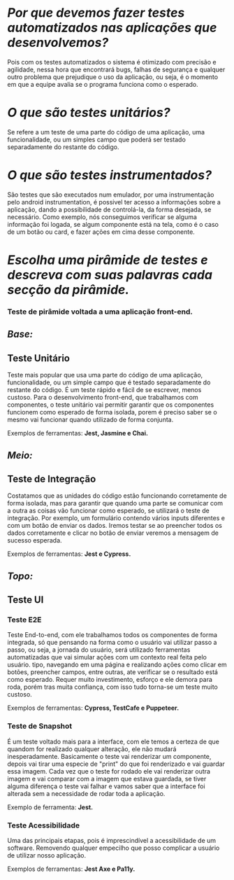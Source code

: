 # ***Por que devemos fazer testes automatizados nas aplicações que desenvolvemos?***
Pois com os testes automatizados o sistema é otimizado com precisão e agilidade, nessa hora que encontrará bugs, falhas de segurança e qualquer outro problema que prejudique o uso da aplicação, ou seja, é o momento em que a equipe avalia se o programa funciona como o esperado.

# ***O que são testes unitários?***
Se refere a um teste de uma parte do código de uma aplicação, uma
funcionalidade, ou um simples campo que poderá ser testado separadamente do restante do código.

# ***O que são testes instrumentados?***
São testes que são executados num emulador, por uma instrumentação pelo android instrumentation, é possivel ter
acesso a informações sobre a aplicação, dando a possibilidade de controlá-la, da forma desejada, se necessário.
Como exemplo, nós conseguimos verificar se alguma informação foi logada, se algum componente está na tela, como é 
o caso de um botão ou card, e fazer ações em cima desse componente.

# ***Escolha uma pirâmide de testes e descreva com suas palavras cada secção da pirâmide.***
### **Teste de pirâmide voltada a uma aplicação front-end.**

## ***Base:***
## **Teste Unitário**
Teste mais popular que usa uma parte do código de uma aplicação, funcionalidade, ou um simple campo que é testado separadamente do restante do código. É um teste rápido e fácil de se escrever, menos custoso. Para o desenvolvimento front-end, que trabalhamos com componentes, o teste unitário vai permitir garantir que os componentes funcionem como esperado de forma isolada, porem é preciso saber se o mesmo vai funcionar quando utilizado de forma conjunta.

Exemplos de ferramentas: **Jest, Jasmine e Chai.**

## ***Meio:***
## **Teste de Integração**
Costatamos que as unidades do código estão funcionando corretamente de forma isolada, mas para garantir que quando uma parte se comunicar com a outra as coisas vão funcionar como esperado, se utilizará o teste de integração. Por exemplo, um formulário contendo vários inputs diferentes e com um botão de enviar os dados. Iremos testar se ao preencher todos os dados corretamente e clicar no botão de enviar veremos a mensagem de sucesso esperada.

Exemplos de ferramentas: **Jest e Cypress.**

## ***Topo:***
## **Teste UI**
### **Teste E2E**
Teste End-to-end, com ele trabalhamos todos os componentes de forma integrada, só que pensando na forma como o usuário vai utilizar passo a passo, ou seja, a jornada do usuário, será utilizado ferramentas automatizadas que vai simular ações com um contexto real feita pelo usuário. tipo, navegando em uma página e realizando ações como clicar em botões, preencher campos, entre outras, ate verificar se o resultado está como esperado. Requer muito investimento, esforço e ele demora para roda, porém tras muita confiança, com isso tudo torna-se um teste muito custoso.

Exemplos de ferramentas: **Cypress, TestCafe e Puppeteer.**

### **Teste de Snapshot**
É um teste voltado mais para a interface, com ele temos a certeza de que quandom for realizado qualquer alteração, ele não mudará inesperadamente. Basicamente o teste vai renderizar um componente, depois vai tirar uma especie de "print" do que foi renderizado e vai guardar essa imagem. Cada vez que o teste for rodado ele vai renderizar outra imagem e vai comparar com a imagem que estava guardada, se tiver alguma diferença o teste vai falhar e vamos saber que a interface foi alterada sem a necessidade de rodar toda a aplicação.

Exemplo de ferramenta: **Jest.**

### **Teste Acessibilidade**
Uma das principais etapas, pois é imprescindível a acessibilidade de um software. Removendo qualquer empecilho que posso complicar a usuário de utilizar nosso aplicação.

Exemplos de ferramentas: **Jest Axe e Pa11y.**
